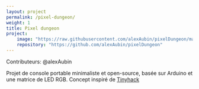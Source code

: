 ```yaml
---
layout: project
permalink: /pixel-dungeon/
weight: 1
title: Pixel dungeon
project:
    image: "https://raw.githubusercontent.com/alexAubin/pixelDungeon/master/hardware/pixelDungeonFinal2.png"
    repository: "https://github.com/alexAubin/pixelDungeon"
---
```


Contributeurs: @alexAubin

Projet de console portable minimaliste et open-source, basée sur Arduino et une matrice
de LED RGB. Concept inspiré de [Tinyhack](http://boingboing.net/rob/tinyhack/)
